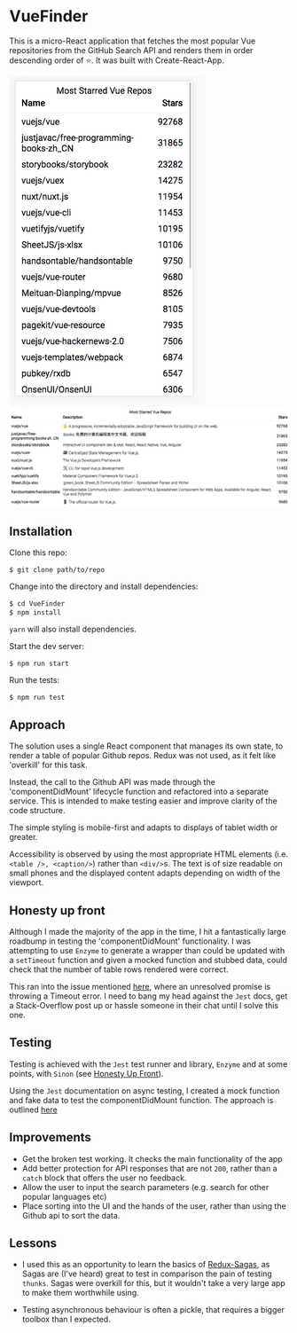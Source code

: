 # VueFinder

This is a micro-React application that fetches the most popular Vue repositories from the GitHub Search API and renders them in order descending order of ⭐️. It was built with Create-React-App.

![mobile screenshot](./screenshots/mobile-ss.png)
![tablet screenshot](./screenshots/tablet-ss.png)

## Installation

Clone this repo:

```
$ git clone path/to/repo
```

Change into the directory and install dependencies:

```
$ cd VueFinder
$ npm install
```

`yarn` will also install dependencies.

Start the dev server:

```
$ npm run start
```

Run the tests:

```
$ npm run test
```

## Approach

The solution uses a single React component that manages its own state, to render a table of popular Github repos. Redux was not used, as it felt like 'overkill' for this task.

Instead, the call to the Github API was made through the 'componentDidMount' lifecycle function and refactored into a separate service. This is intended to make testing easier and improve clarity of the code structure.

The simple styling is mobile-first and adapts to displays of tablet width or greater.

Accessibility is observed by using the most appropriate HTML elements (i.e. `<table />, <caption/>`) rather than `<div/>`s. The text is of size readable on small phones and the displayed content adapts depending on width of the viewport.

## <a name='honesty'></a>Honesty up front

Although I made the majority of the app in the time, I hit a fantastically large roadbump in testing the 'componentDidMount' functionality. I was attempting to use `Enzyme` to generate a wrapper than could be updated with a `setTimeout` function and given a mocked function and stubbed data, could check that the number of table rows rendered were correct.

This ran into the issue mentioned [here](https://facebook.github.io/jest/docs/en/troubleshooting.html#unresolved-promises), where an unresolved promise is throwing a Timeout error. I need to bang my head against the `Jest` docs, get a Stack-Overflow post up or hassle someone in their chat until I solve this one.

## Testing

Testing is achieved with the `Jest` test runner and library, `Enzyme` and at some points, with `Sinon` (see [Honesty Up Front](#honesty)).

Using the `Jest` documentation on async testing, I created a mock function and fake data to test the componentDidMount function. The approach is outlined [here](https://facebook.github.io/jest/docs/en/tutorial-async.html)

## Improvements

* Get the broken test working. It checks the main functionality of the app
* Add better protection for API responses that are not `200`, rather than a `catch` block that offers the user no feedback.
* Allow the user to input the search parameters (e.g. search for other popular languages etc)
* Place sorting into the UI and the hands of the user, rather than using the Github api to sort the data.

## Lessons

* I used this as an opportunity to learn the basics of [Redux-Sagas](https://redux-saga.js.org/docs/introduction/BeginnerTutorial.html), as Sagas are (I've heard) great to test in comparison the pain of testing `thunks`. Sagas were overkill for this, but it wouldn't take a very large app to make them worthwhile using.

* Testing asynchronous behaviour is often a pickle, that requires a bigger toolbox than I expected.
